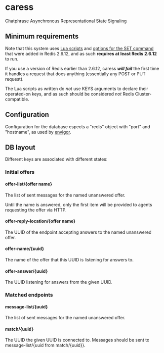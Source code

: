 # caress

Chatphrase Asynchronous Representational State Signaling

## Minimum requirements

Note that this system uses [Lua scripts][] and
[options for the SET command][SET options] that were added in Redis 2.6.12,
and as such **requires at least Redis 2.6.12** to run.

[Lua scripts]: http://redis.io/commands/eval
[SET options]: http://redis.io/commands/set

If you use a version of Redis earlier than 2.6.12, caress ***will fail*** the
first time it handles a request that does anything (essentially any POST or
PUT request).

The Lua scripts as written do *not* use KEYS arguments to declare their
operated-on keys, and as such should be considered *not* Redis
Cluster-compatible.

## Configuration

Configuration for the database espects a "redis" object with "port" and
"hostname", as used by [envigor][].

[envigor]: https://github.com/stuartpb/envigor

## DB layout

Different keys are associated with different states:

### Initial offers

#### offer-list/{offer name}

The list of sent messages for the named unanswered offer.

Until the name is answered, only the first item will be provided to agents
requesting the offer via HTTP.

#### offer-reply-location/{offer name}

The UUID of the endpoint accepting answers to the named unanswered offer.

#### offer-name/{uuid}

The name of the offer that this UUID is listening for answers to.

#### offer-answer/{uuid}

The UUID listening for answers from the given UUID.

### Matched endpoints

#### message-list/{uuid}

The list of sent messages for the named unanswered offer.

#### match/{uuid}

The UUID the given UUID is connected to. Messages should be sent to
message-list/{uuid from match/{uuid}}.
